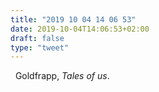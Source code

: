 ```yaml
---
title: "2019 10 04 14 06 53"
date: 2019-10-04T14:06:53+02:00
draft: false
type: "tweet"
---
```

<a href="https://music.apple.com/us/album/tales-of-us/828261957" class="iconfont icon-music" title="rss"></a> &nbsp; Goldfrapp, *Tales of us*.
